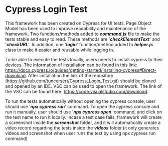 # Cypress Login Test 
This framework has been created on Cypress for UI tests. Page Object Model has been used to improve readability and maintenance of the framework. 
Two functions/methods added to ***command.js*** file to make the tests stable and easy to read. These methods are '***checkElementText***' and '***checkURL***'. 
In addition, one '**_login_**' function/method added to _**helper.js**_ class to make it easier and reusable while logging in.

To be able to execute the tests locally, users needs to install cypress to their devices. 
The information of installation can be found in this link: https://docs.cypress.io/guides/getting-started/installing-cypress#Direct-download.
After installation the link of the repository (https://github.com/tuncersert/Cypress_Login_Test.git) should be cloned and opened by an IDE. 
VSC can be used to open the framework. The link of the VSC can be found here: https://code.visualstudio.com/download.

To run the tests automatically without opening the cypress console, user should use '_**npx cypress run**_' command. 
To open the cypress console and run it manually, user should use '**_npx cypress open_**' command, and click on the test name to run it locally.
Incase a test case fails, framework will create a screenshot inside the _**screenshot**_ folder, 
and it will automatically create a video record regarding the tests inside the _**videos**_ folder.(it only generates videos and screenshot when user runs the test by using npx cypress run command)
